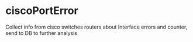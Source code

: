 # ciscoPortError
Collect info from cisco switches routers about Interface errors and counter, send to DB to further analysis 
